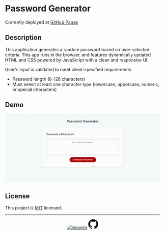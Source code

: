 # Password Generator

Currently deployed at [GitHub Pages](https://joeldore.github.io/Password-Generator/)

## Description
This application generates a random password based on user-selected criteria. This app runs in the browser, and features dynamically updated HTML and CSS powered by JavaScript with a clean and responsive UI.

User's input is validated to meet client-specified requirements:

* Password length (8-128 characters)
* Must select at least one character type (lowercase, uppercase, numeric, or special characters)

## Demo

![demo gif](Assets/Images/app-demo.gif)

## License

This project is [MIT](https://github.com/JoelDore/Password-Generator/blob/main/LICENSE) licensed.

---

<div align="center">

[![linkedin](https://i.imgur.com/qvrM5Um_d.webp)](https://www.linkedin.com/in/joeldore/)
[![github](Assets/Images/github-logo.png)](https://github.com/JoelDore)

</div>